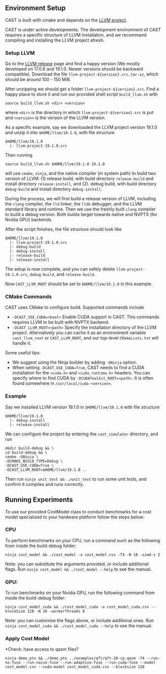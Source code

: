 ## Environment Setup

CAST is built with cmake and depends on the [LLVM project](https://github.com/llvm/llvm-project).

CAST is under active developments. The development enviromnent of CAST requires a specific structure of LLVM installation, and we recommand compiling and installing the LLVM project afresh.

### Setup LLVM
Go to the [LLVM release](https://releases.llvm.org/) page and find a happy version (We mostly developed on 17.0.6 and 19.1.0. Newer versions should be backward compatible). Download the file `llvm-project-${version}.src.tar.xz`, which should be around 100 - 150 MiB.

After unzipping we should get a folder `llvm-project-${version}.src`. Find a happy place to store it and run our provided shell script `build_llvm.sh` with 

```
source build_llvm.sh <dir> <version>
```
where `<dir>` is the directory in which `llvm-project-${version}.src` is put and `<version>` is the version of the LLVM version.

As a specific example, say we downloaded the LLVM project version 19.1.0 and unzip it into `$HOME/llvm/19.1.0`, with file structure
```
$HOME/llvm/19.1.0
  |- llvm-project-19.1.0.src
```
Then running
```
source build_llvm.sh $HOME/llvm/19.1.0 19.1.0
```
will use `cmake`, `ninja`, and the native compiler (in system path) to build two version of LLVM: (1) release build, with build directory `release-build` and install directory `release-install`, and (2). debug build, with build directory `debug-build` and install directory `debug-install`.

During the process, we will first build a release version of LLVM, including the `clang` compiler, the `lld` linker, the `lldb` debugger, and the LLVM standard library and runtime. Then we use the freshly built `clang` compiler to build a debug version. Both builds target towards native and NVPTX (for Nvidia GPU) backends.

After the script finishes, the file structure should look like
```
$HOME/llvm/19.1.0
  |- llvm-project-19.1.0.src
  |- debug-build
  |- debug-install
  |- release-build
  |- release-install
```
The setup is now complete, and you can safely delete `llvm-project-19.1.0.src`, `debug-build`, and `release-build`. 

Now `CAST_LLVM_ROOT` should be set to `$HOME/llvm/19.1.0` in this example.

### CMake Commands
CAST uses CMake to configure build. Supported commands include
- `-DCAST_USE_CUDA=<bool>` Enable CUDA support in CAST. This commands requires LLVM to be built with NVPTX backend.
- `-DCAST_LLVM_ROOT=<path>` Specify the installation directory of the LLVM project. Alternatively you can cache it as an environment variable `cast_llvm_root` or `CAST_LLVM_ROOT`, and our top-level `CMakeLists.txt` will handle it.

Some useful tips:
- We suggest using the Ninja builder by adding `-GNinja` option.
- When setting `-DCAST_USE_CUDA=True`, CAST needs to find a CUDA installation for the `<cuda.h>` and `<cuda_runtime.h>` headers. You can specify where to find CUDA by `-DCUDAToolkit_ROOT=<path>`. It is often found somewhere in `/usr/local/cuda-<version>`. 

### Example
Say we installed LLVM version 19.1.0 in `$HOME/llvm/19.1.0` with file structure
```
$HOME/llvm/19.1.0
  |- debug-install
  |- release-install
```
We can configure the project by entering the `cast_simulator` directory, and run
```
mkdir build-debug && \
cd build-debug && \
cmake -GNinja \
-DCMAKE_BUILD_TYPE=Debug \
-DCAST_USE_CUDA=True \
-DCAST_LLVM_ROOT=$HOME/llvm/19.1.0 ..
```

Then run `ninja unit_test && ./unit_test` to run some unit tests, and confirm it compiles and runs correctly.

## Running Experiments
To use our provided CostModel class to conduct benchmarks for a cost model specialized to your hardware platform follow the steps below:

### CPU
To perform benchmarks on your CPU, run a command such as the following from inside the build-debug folder:
```
ninja cost_model && ./cost_model -o cost_model.csv -T4 -N 10 -simd-s 2
```
Note: you can substitute the arguments provided, or include additional flags. Run `ninja cost_model && ./cost_model --help` to see the manual.

### GPU:
To run benchmarks on your Nvidia GPU, run the following command from inside the build-debug folder:
```
ninja cost_model_cuda && ./cost_model_cuda -o cost_model_cuda.csv --blockSize 128 -N 10 -workerThreads 8
```
Note: you can customise the flags above, or include additional ones. Run `ninja cost_model_cuda && ./cost_model_cuda --help` to see the manual.

### Apply Cost Model
*Check: have access to qasm files?

```
ninja demo_ptx && ./demo_ptx ../examples/qft/qft-28-cp.qasm -T4 --run-no-fuse --run-naive-fuse --run-adaptive-fuse --run-cuda-fuse --model cost_model.csv --cuda-model cost_model_cuda.csv --blocksize 128
```
